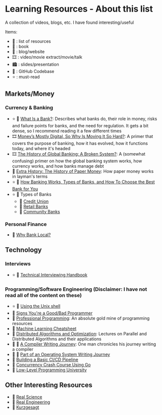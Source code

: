 # Learning Resources - About this list

A collection of videos, blogs, etc. I have found interesting/useful

Items:
- 🧰 : list of resources
- 📖 : book
- 📄 : blog/website
- 🎞 : video/movie extract/movie/talk
- 🏙 : slides/presentation
- 💽 : GitHub Codebase
- ⭐️ : must-read

## Markets/Money

### Currency & Banking
- ⭐️ 📄 [What Is a Bank?](https://www.imf.org/external/pubs/ft/fandd/2012/03/basics.htm): Describes 
  what banks do, their role in money, risks and failure points for banks, and the need for regulation.
  It gets a bit dense, so I recommend reading it a few different times
- 🎞 [Money’s Mostly Digital, So Why Is Moving It So Hard?](https://www.youtube.com/watch?v=8xzINLykprA): 
  A primer that covers the purpose of banking, how it has evolved, how it functions today, 
  and where it's headed
- 🎞 [The History of Global Banking: A Broken System?](https://www.youtube.com/watch?v=aIQY44LCIjc):
  A (somewhat confusing) primer on how the global banking system works, how currency works, and how
  banks manage debt
- 🧰 [Extra History: The History of Paper Money](https://www.youtube.com/playlist?list=PLhyKYa0YJ_5CL-krstYn532QY1Ayo27s1):
  How paper money works in layman's terms
- ⭐️ 📄 [How Banking Works, Types of Banks, and How To Choose the Best Bank for You](https://www.investopedia.com/terms/b/bank.asp)
- ⭐️ 📄 Types of Banks
    - 📄 [Credit Union](https://www.investopedia.com/terms/c/creditunion.asp)
    - 📄 [Retail Banks](https://www.investopedia.com/terms/r/retailbanking.asp)
    - 📄 [Community Banks](https://www.investopedia.com/what-is-a-community-bank-5069678)


### Personal Finance
- 📄 [Why Bank Local?](https://banklocal.info/why-bank-local)
<!-- ### Securities (Stocks & Bonds)
#### Stocks

#### Bonds

## Finance & Investing -->

## Technology

### Interviews
- ⭐️ 📖 [Technical Interviewing Handbook](https://www.techinterviewhandbook.org/software-engineering-interview-guide/)


### Programming/Software Engineering (Disclaimer: I have not read all of the content on these)
- ⭐️ 📄 [Using the Unix shell](https://ubuntu.com/tutorials/command-line-for-beginners#1-overview)
- 📄 [Signs You're a Good/Bad Programmer](https://github.com/daryllxd/lifelong-learning/blob/master/programming/philosophy/google-signs-youre-a-good-or-bad-programmer.md)
- 🧰 [Professional Programming](https://github.com/charlax/professional-programming): An absolute gold mine of programming resources
- 📄 [Machine Learning Cheatsheet](https://github.com/afshinea/stanford-cs-229-machine-learning)
- 🧰 [Distributed Algorithms and Optimization](https://stanford.edu/~rezab/dao/): Lectures on Parallel and Distributed Algorithms and their applications
- 🧰 💽 [A Compiler Writing Journey](https://github.com/DoctorWkt/acwj): One man chronicles his journey writing a compiler
- 🧰 💽 [Part of an Operating System Writing Journey](https://github.com/s-matyukevich/raspberry-pi-os)
- 📄 [Building a Basic CI/CD Pipeline](https://github.blog/2022-02-02-build-ci-cd-pipeline-github-actions-four-steps/)
- 🧰 [Concurrency Crash Course Using Go](https://github.com/ChrisGora/ccc)
- 🧰 [Low-Level Programming University](https://github.com/gurugio/lowlevelprogramming-university)


## Other Interesting Resources
- 🧰 [Real Science](https://www.youtube.com/c/realscience)
- 🧰 [Real Engineering](https://www.youtube.com/channel/UCR1IuLEqb6UEA_zQ81kwXfg)
- 🧰 [Kurzgesagt](https://www.youtube.com/c/inanutshell/about)
